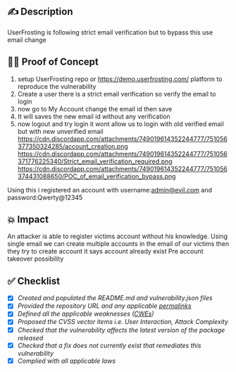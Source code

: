 ## ✍️ Description
UserFrosting is following strict email verification but to bypass this use email change 
## 🕵️‍♂️ Proof of Concept 
1. setup UserFrosting repo or https://demo.userfrosting.com/ platform to reproduce the vulnerability
2. Create a user there is a strict email verification so verify the email to login
3. now go to My Account change the email id then save
4. It will saves the new email id without any verification
5. now logout and try login it wont allow us to login with old verified email but with new unverified email
https://cdn.discordapp.com/attachments/749019614352244777/751056377350324285/account_creation.png
https://cdn.discordapp.com/attachments/749019614352244777/751056371776225340/Strict_email_verification_required.png
https://cdn.discordapp.com/attachments/749019614352244777/751056374431088650/POC_of_email_verification_bypass.png

Using this i registered an account with 
username:admin@evil.com and password:Qwerty@12345
## 💥 Impact
An attacker is able to register victims account without his knowledge.
Using single email we can create multiple accounts in the email of our victims then they try to create account it says account already exist
Pre account takeover possibility
## ✅ Checklist
- [x] _Created and populated the README.md and vulnerability.json files_
- [x] _Provided the repository URL and any applicable [permalinks]([https://help.github.com/en/github/managing-files-in-a-repository/getting-permanent-links-to-files](https://help.github.com/en/github/managing-files-in-a-repository/getting-permanent-links-to-files))_
- [x] _Defined all the applicable weaknesses ([CWEs]([https://cwe.mitre.org/](https://cwe.mitre.org/)))_
- [x] _Proposed the CVSS vector items i.e. User Interaction, Attack Complexity_
- [x] _Checked that the vulnerability affects the latest version of the package released_
- [x] _Checked that a fix does not currently exist that remediates this vulnerability_
- [x] _Complied with all applicable laws_

